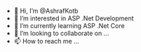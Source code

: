 - 👋 Hi, I’m @AshrafKotb
- 👀 I’m interested in ASP .Net Development
- 🌱 I’m currently learning ASP .Net Core
- 💞️ I’m looking to collaborate on ...
- 📫 How to reach me ...

<!---
AshrafKotb/AshrafKotb is a ✨ special ✨ repository because its `README.md` (this file) appears on your GitHub profile.
You can click the Preview link to take a look at your changes.
--->
